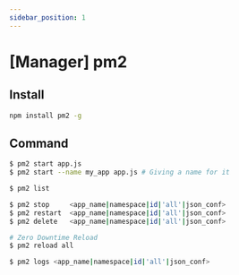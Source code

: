 ```yaml
---
sidebar_position: 1
---
```


# [Manager] pm2

## Install

```bash title="npm"
npm install pm2 -g
```

## Command

```bash
$ pm2 start app.js
$ pm2 start --name my_app app.js # Giving a name for it

$ pm2 list

$ pm2 stop     <app_name|namespace|id|'all'|json_conf>
$ pm2 restart  <app_name|namespace|id|'all'|json_conf>
$ pm2 delete   <app_name|namespace|id|'all'|json_conf>

# Zero Downtime Reload
$ pm2 reload all

$ pm2 logs <app_name|namespace|id|'all'|json_conf>
```